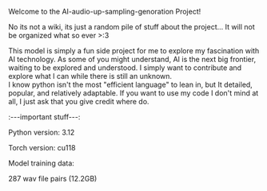 Welcome to the AI-audio-up-sampling-genoration Project!

No its not a wiki, its just a random pile of stuff about the project... It will not be organized what so ever >:3

This model is simply a fun side project for me to explore my fascination with AI technology.
As some of you might understand, AI is the next big frontier, waiting to be explored and understood.
I simply want to contribute and explore what I can while there is still an unknown.  
I know python isn't the most "efficient language" to lean in, but It detailed, popular, and relatively adaptable. 
If you want to use my code I don't mind at all, I just ask that you give credit where do.

:---important stuff---:

Python version: 3.12

Torch version: cu118

Model training data:

287 wav file pairs (12.2GB)
